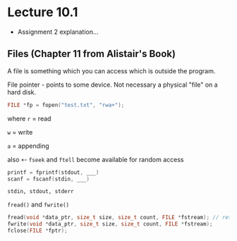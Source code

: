 # Lecture 10.1

- Assignment 2 explanation...

## Files (Chapter 11 from Alistair's Book)

A file is something which you can access which is outside the program.

File pointer - points to some device. Not necessary a physical "file" on a hard disk.

```c
FILE *fp = fopen("test.txt", "rwa+");
```

where `r` = read

`w` = write

`a` = appending

also `+`- `fseek` and `ftell` become available for random access

```c
printf = fprintf(stdout, ___)
scanf = fscanf(stdin, ___)
```

`stdin, stdout, stderr`

`fread()` and `fwrite()`

```c
fread(void *data_ptr, size_t size, size_t count, FILE *fstream); // returns num elements read
fwrite(void *data_ptr, size_t size, size_t count, FILE *fstream);
fclose(FILE *fptr);
```
